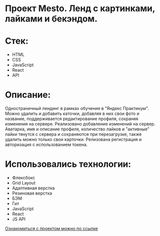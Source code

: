 # Проект Mesto. Ленд с картинками, лайками и бекэндом. 
# Стек:
* HTML
* CSS
* JavaScript
* React
* API
# Описание:
Одностраничный лендинг в рамках обучения в "Яндекс Практикум". Можно удалить и добавить каточки, добавляя в них свои фото и название, поддерживается редактирование профиля, сохраняя изменения на сервере. Реализовано добавление изменений на сервер. Аватарка, имя и описание профиля, количество лайков и "активные" лайки тянутся с сервера и сохраняются при перезагрузке, также удалить можно только свои карточки. Релизована регистрация и авторизация с использованием токена.
# Использовались технологии:
* Флексбокс
* Grid Layout
* Адаптивная верстка
* Резиновая верстка
* БЭМ
* Гит
* JavaScript
* React
* JS API

[Ознакомиться с проектом можно по ссылке](https://wanderwize.github.io/mesto-react/)
